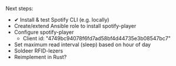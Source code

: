 Next steps:
* ✔ Install & test Spotify CLI (e.g. locally)
* Create/extend Ansible role to install spotify-player 
* Configure spotify-player
    * Client id: "4749bc94078f6fd7ad58bf4d44735e3b08547bc7"
* Set maximum read interval (sleep) based on hour of day
* Soldeer RFID-lezers
* Reimplement in Rust?
